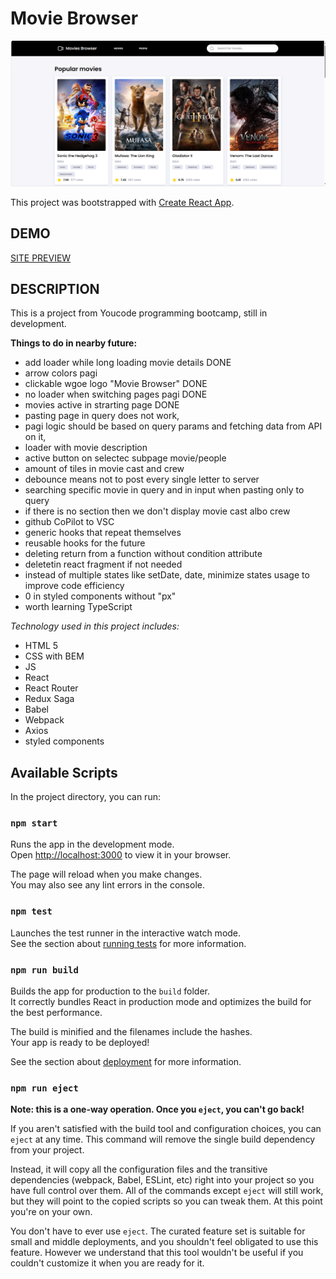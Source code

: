 # Movie Browser

![PAGE SCREENSHOT](/src/image/moviebrowser.png)

This project was bootstrapped with [Create React App](https://github.com/facebook/create-react-app).

## DEMO

[SITE PREVIEW](https://krystian22frontend.github.io/movie-browser/)

## DESCRIPTION

This is a project from Youcode programming bootcamp, still in development.

**Things to do in nearby future:**

- add loader while long loading movie details DONE
- arrow colors pagi
- clickable wgoe logo "Movie Browser" DONE
- no loader when switching pages pagi DONE
- movies active in strarting page DONE
- pasting page in query does not work,
- pagi logic should be based on query params and fetching data from API on it,
- loader with movie description
- active button on selectec subpage movie/people
- amount of tiles in movie cast and crew
- debounce means not to post every single letter to server
- searching specific movie in query and in input when pasting only to query
- if there is no section then we don't display movie cast albo crew
- github CoPilot to VSC
- generic hooks that repeat themselves
- reusable hooks for the future
- deleting return from a function without condition attribute
- deletetin react fragment if not needed
- instead of multiple states like setDate, date, minimize states usage to improve code efficiency
- 0 in styled components without "px"
- worth learning TypeScript

_Technology used in this project includes:_

- HTML 5
- CSS with BEM
- JS
- React
- React Router
- Redux Saga
- Babel
- Webpack
- Axios
- styled components

## Available Scripts

In the project directory, you can run:

### `npm start`

Runs the app in the development mode.\
Open [http://localhost:3000](http://localhost:3000) to view it in your browser.

The page will reload when you make changes.\
You may also see any lint errors in the console.

### `npm test`

Launches the test runner in the interactive watch mode.\
See the section about [running tests](https://facebook.github.io/create-react-app/docs/running-tests) for more
information.

### `npm run build`

Builds the app for production to the `build` folder.\
It correctly bundles React in production mode and optimizes the build for the best performance.

The build is minified and the filenames include the hashes.\
Your app is ready to be deployed!

See the section about [deployment](https://facebook.github.io/create-react-app/docs/deployment) for more information.

### `npm run eject`

**Note: this is a one-way operation. Once you `eject`, you can't go back!**

If you aren't satisfied with the build tool and configuration choices, you can `eject` at any time. This command will
remove the single build dependency from your project.

Instead, it will copy all the configuration files and the transitive dependencies (webpack, Babel, ESLint, etc) right
into your project so you have full control over them. All of the commands except `eject` will still work, but they will
point to the copied scripts so you can tweak them. At this point you're on your own.

You don't have to ever use `eject`. The curated feature set is suitable for small and middle deployments, and you
shouldn't feel obligated to use this feature. However we understand that this tool wouldn't be useful if you couldn't
customize it when you are ready for it.

